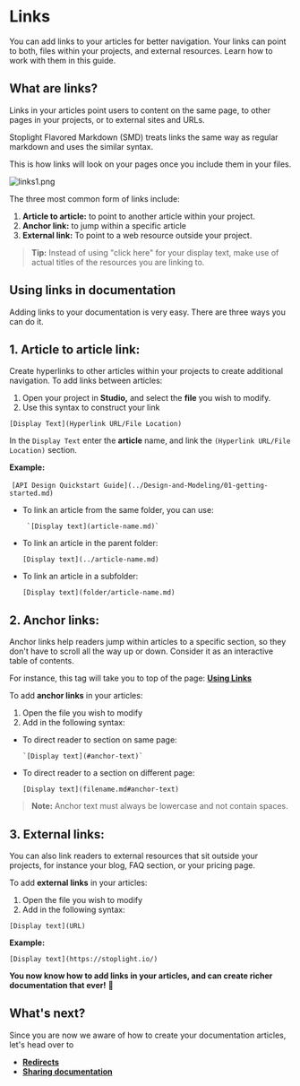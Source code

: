 # Links

You can add links to your articles for better navigation. Your links can point to both, files within your projects, and external resources. Learn how to work with them in this guide. 

## What are links?

Links in your articles point users to content on the same page, to other pages in your projects, or to external sites and URLs.  

Stoplight Flavored Markdown (SMD) treats links the same way as regular markdown and uses the similar syntax. 

This is how links will look on your pages once you include them in your files. 

![links1.png](https://stoplight.io/api/v1/projects/cHJqOjI/images/tWAnv8UF3zM)


The three most common form of links include: 

1. **Article to article:** to point to another article within your project. 
2. **Anchor link:** to jump within a specific article
3. **External link:** To point to a web resource outside your project. 

> **Tip:** Instead of using "click here" for your display text, make use of actual titles of the resources you are linking to. 

## Using links in documentation

Adding links to your documentation is very easy. There are three ways you can do it.  

## 1. Article to article link:

Create hyperlinks to other articles within your projects to create additional navigation. To add links between articles: 

1. Open your project in **Studio,** and select the **file** you wish to modify. 
2. Use this syntax to construct your link

`[Display Text](Hyperlink URL/File Location)`

In the `Display Text` enter the **article** name, and link the `(Hyperlink URL/File Location)` section. 

**Example:**

 `[API Design Quickstart Guide](../Design-and-Modeling/01-getting-started.md)`

- To link an article from the same folder, you can use:

       `[Display text](article-name.md)`

- To link an article in the parent folder:
    
    `[Display text](../article-name.md)`
    
- To link an article in a subfolder:
    
    `[Display text](folder/article-name.md)`
    

## 2. Anchor links:

Anchor links help readers jump within articles to a specific section, so they don't have to scroll all the way up or down. Consider it as an interactive table of contents. 

For instance, this tag will take you to top of the page: [**Using Links**](https://meta.stoplight.io/docs/platform/branches/DocsV4/ZG9jOjIzMzk0NjA2-links#what-are-links)

To add **anchor links** in your articles:

1. Open the file you wish to modify 
2. Add in the following syntax:  
- To direct reader to section on same page:

      `[Display text](#anchor-text)`

- To direct reader to a section on different page:

     `[Display text](filename.md#anchor-text)`

> **Note:**  Anchor text must always be lowercase and not contain spaces.

## 3. External links:

You can also link readers to external resources that sit outside your projects, for instance your blog, FAQ section, or your pricing page. 

To add **external links** in your articles:

1. Open the file you wish to modify 
2. Add in the following syntax:  

`[Display text](URL)`

**Example:** 

`[Display text](https://stoplight.io/)`

**You now know how to add links in your articles, and can create richer documentation that ever!**  📎



## What's next?

Since you are now we aware of how to create your documentation articles, let's head over to 

- **[Redirects](g.redirects.md)**
- **[Sharing documentation](h.Creating-external-Documentation.md)**